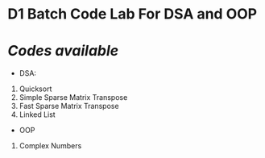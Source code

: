 # D1 Batch Code Lab For DSA and OOP

# <i> Codes available </i>

- DSA:
1. Quicksort
2. Simple Sparse Matrix Transpose
3. Fast Sparse Matrix Transpose
4. Linked List

- OOP
1. Complex Numbers